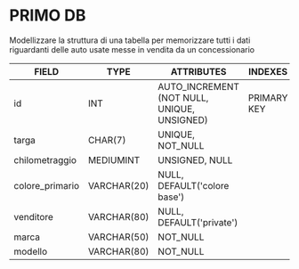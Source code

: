 # PRIMO DB

Modellizzare la struttura di una tabella per memorizzare tutti i dati riguardanti delle auto usate messe in vendita da un concessionario

| FIELD           | TYPE        | ATTRIBUTES                                  | INDEXES     |
| --------------- | ----------- | ------------------------------------------- | ----------- |
| id              | INT         | AUTO_INCREMENT (NOT NULL, UNIQUE, UNSIGNED) | PRIMARY KEY |
| targa           | CHAR(7)     | UNIQUE, NOT_NULL                            |             |
| chilometraggio  | MEDIUMINT   | UNSIGNED, NULL                              |             |
| colore_primario | VARCHAR(20) | NULL, DEFAULT('colore base')                |             |
| venditore       | VARCHAR(80) | NULL, DEFAULT('private')                    |             |
| marca           | VARCHAR(50) | NOT_NULL                                    |             |
| modello         | VARCHAR(80) | NOT_NULL                                    |             |
